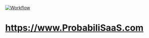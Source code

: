 [![Workflow](https://github.com/ProbabiliSaaS/pages/actions/workflows/pages/pages-build-deployment/badge.svg?branch=main)](https://github.com/ProbabiliSaaS/pages/actions/workflows/pages/pages-build-deployment)

# https://www.ProbabiliSaaS.com